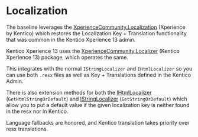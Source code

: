 # Localization

The baseline leverages the [XperienceCommunity.Localization](https://www.nuget.org/packages/XperienceCommunity.Localization) (Xperience by Kentico) which restores the Localization Key + Translation functionality that was common in the Kentico Xperience 13 admin.

Kentico Xperience 13 uses the [XperienceCommunity.Localizer](https://www.nuget.org/packages/XperienceCommunity.Localizer) (Kentico Xperience 13) package, which operates the same.

This integrates with the normal `IStringLocalizer` and `IHtmlLocalizer` so you can use both `.resx` files as well as Key + Translations defined in the Kentico Admin.

There is also extension methods for both the [IHtmlLocalizer](../src/Core/Core.Library.Xperience/Extensions/IHtmlLocalizerExtensions.cs) (`GetHtmlStringOrDefault`) and [IStringLocalizer](../src/Core/Core.Library.Xperience/Extensions/IStringLocalizerExtensions.cs) (`GetStringOrDefault`) which allow you to put a default value if the given localization key is neither found in the resx nor in Kentico.

Language fallbacks are honored, and Kentico translation takes priority over resx translations.